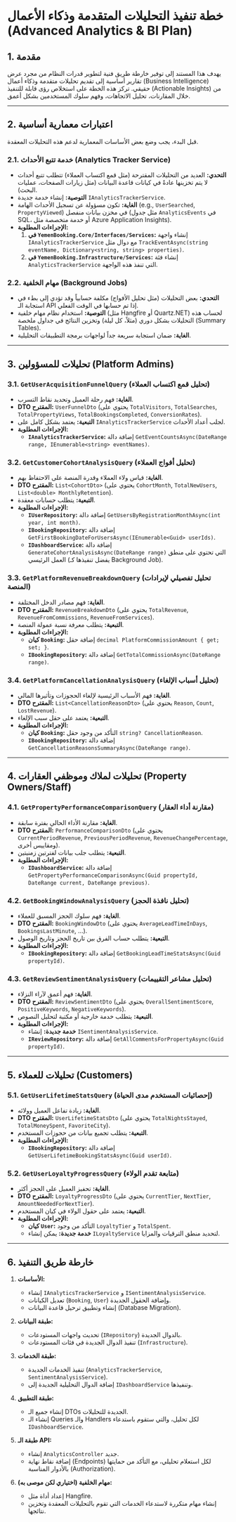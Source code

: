 
# خطة تنفيذ التحليلات المتقدمة وذكاء الأعمال (Advanced Analytics & BI Plan)

## 1. مقدمة

يهدف هذا المستند إلى توفير خارطة طريق فنية لتطوير قدرات النظام من مجرد عرض تقارير أساسية إلى تقديم تحليلات متقدمة وذكاء أعمال (Business Intelligence) حقيقي. تركز هذه الخطة على استخلاص رؤى قابلة للتنفيذ (Actionable Insights) من خلال المقارنات، تحليل الاتجاهات، وفهم سلوك المستخدمين بشكل أعمق.

---

## 2. اعتبارات معمارية أساسية

قبل البدء، يجب وضع بعض الأساسات المعمارية لدعم هذه التحليلات المعقدة.

### 2.1. خدمة تتبع الأحداث (Analytics Tracker Service)

- **التحدي:** العديد من التحليلات المقترحة (مثل قمع اكتساب العملاء) تتطلب تتبع أحداث لا يتم تخزينها عادةً في كيانات قاعدة البيانات (مثل زيارات الصفحات، عمليات البحث).
- **التوصية:** إنشاء خدمة جديدة `IAnalyticsTrackerService`.
- **الغاية:** تكون مسؤولة عن تسجيل الأحداث الهامة (e.g., `UserSearched`, `PropertyViewed`) في مخزن بيانات منفصل (مثل جدول `AnalyticsEvents` في SQL، أو خدمة متخصصة مثل Azure Application Insights).
- **الإجراءات المطلوبة:**
    1.  **في `YemenBooking.Core/Interfaces/Services`:** إنشاء واجهة `IAnalyticsTrackerService` مع دوال مثل `TrackEventAsync(string eventName, Dictionary<string, string> properties)`.
    2.  **في `YemenBooking.Infrastructure/Services`:** إنشاء فئة `AnalyticsTrackerService` التي تنفذ هذه الواجهة.

### 2.2. مهام الخلفية (Background Jobs)

- **التحدي:** بعض التحليلات (مثل تحليل الأفواج) مكلفة حسابياً وقد تؤدي إلى بطء في استجابة الـ API إذا تم حسابها في الوقت الفعلي.
- **التوصية:** استخدام نظام مهام خلفية (مثل Hangfire أو Quartz.NET) لحساب هذه التحليلات بشكل دوري (مثلاً، كل ليلة) وتخزين النتائج في جداول ملخصة (Summary Tables).
- **الغاية:** ضمان استجابة سريعة جداً لواجهات برمجة التطبيقات التحليلية.

---

## 3. تحليلات للمسؤولين (Platform Admins)

### 3.1. `GetUserAcquisitionFunnelQuery` (تحليل قمع اكتساب العملاء)
- **الغاية:** فهم رحلة العميل وتحديد نقاط التسرب.
- **DTO المقترح:** `UserFunnelDto` (يحتوي على `TotalVisitors`, `TotalSearches`, `TotalPropertyViews`, `TotalBookingsCompleted`, `ConversionRates`).
- **التبعية:** يعتمد بشكل كامل على `IAnalyticsTrackerService` لجلب أعداد الأحداث.
- **الإجراءات المطلوبة:**
    - **`IAnalyticsTrackerService`:** إضافة دالة `GetEventCountsAsync(DateRange range, IEnumerable<string> eventNames)`.

### 3.2. `GetCustomerCohortAnalysisQuery` (تحليل أفواج العملاء)
- **الغاية:** قياس ولاء العملاء وقدرة المنصة على الاحتفاظ بهم.
- **DTO المقترح:** `List<CohortDto>` (يحتوي على `CohortMonth`, `TotalNewUsers`, `List<double> MonthlyRetention`).
- **التبعية:** يتطلب حسابات معقدة.
- **الإجراءات المطلوبة:**
    - **`IUserRepository`:** إضافة دالة `GetUsersByRegistrationMonthAsync(int year, int month)`.
    - **`IBookingRepository`:** إضافة دالة `GetFirstBookingDateForUsersAsync(IEnumerable<Guid> userIds)`.
    - **`IDashboardService`:** إضافة دالة `GenerateCohortAnalysisAsync(DateRange range)` التي تحتوي على منطق العمل الرئيسي (يفضل تنفيذها كـ Background Job).

### 3.3. `GetPlatformRevenueBreakdownQuery` (تحليل تفصيلي لإيرادات المنصة)
- **الغاية:** فهم مصادر الدخل المختلفة.
- **DTO المقترح:** `RevenueBreakdownDto` (يحتوي على `TotalRevenue`, `RevenueFromCommissions`, `RevenueFromServices`).
- **التبعية:** يتطلب معرفة نسبة عمولة المنصة.
- **الإجراءات المطلوبة:**
    - **كيان `Booking`:** إضافة حقل `decimal PlatformCommissionAmount { get; set; }`.
    - **`IBookingRepository`:** إضافة دالة `GetTotalCommissionAsync(DateRange range)`.

### 3.4. `GetPlatformCancellationAnalysisQuery` (تحليل أسباب الإلغاء)
- **الغاية:** فهم الأسباب الرئيسية لإلغاء الحجوزات وتأثيرها المالي.
- **DTO المقترح:** `List<CancellationReasonDto>` (يحتوي على `Reason`, `Count`, `LostRevenue`).
- **التبعية:** يعتمد على حقل سبب الإلغاء.
- **الإجراءات المطلوبة:**
    - **كيان `Booking`:** التأكد من وجود حقل `string? CancellationReason`.
    - **`IBookingRepository`:** إضافة دالة `GetCancellationReasonsSummaryAsync(DateRange range)`.

---

## 4. تحليلات لملاك وموظفي العقارات (Property Owners/Staff)

### 4.1. `GetPropertyPerformanceComparisonQuery` (مقارنة أداء العقار)
- **الغاية:** مقارنة الأداء الحالي بفترة سابقة.
- **DTO المقترح:** `PerformanceComparisonDto` (يحتوي على `CurrentPeriodRevenue`, `PreviousPeriodRevenue`, `RevenueChangePercentage`, ومقاييس أخرى).
- **التبعية:** يتطلب جلب بيانات لفترتين زمنيتين.
- **الإجراءات المطلوبة:**
    - **`IDashboardService`:** إضافة دالة `GetPropertyPerformanceComparisonAsync(Guid propertyId, DateRange current, DateRange previous)`.

### 4.2. `GetBookingWindowAnalysisQuery` (تحليل نافذة الحجز)
- **الغاية:** فهم سلوك الحجز المسبق للعملاء.
- **DTO المقترح:** `BookingWindowDto` (يحتوي على `AverageLeadTimeInDays`, `BookingsLastMinute`, ...).
- **التبعية:** يتطلب حساب الفرق بين تاريخ الحجز وتاريخ الوصول.
- **الإجراءات المطلوبة:**
    - **`IBookingRepository`:** إضافة دالة `GetBookingLeadTimeStatsAsync(Guid propertyId)`.

### 4.3. `GetReviewSentimentAnalysisQuery` (تحليل مشاعر التقييمات)
- **الغاية:** فهم أعمق لآراء النزلاء.
- **DTO المقترح:** `ReviewSentimentDto` (يحتوي على `OverallSentimentScore`, `PositiveKeywords`, `NegativeKeywords`).
- **التبعية:** يتطلب خدمة خارجية أو مكتبة لتحليل النصوص.
- **الإجراءات المطلوبة:**
    - **خدمة جديدة:** إنشاء `ISentimentAnalysisService`.
    - **`IReviewRepository`:** إضافة دالة `GetAllCommentsForPropertyAsync(Guid propertyId)`.

---

## 5. تحليلات للعملاء (Customers)

### 5.1. `GetUserLifetimeStatsQuery` (إحصائيات المستخدم مدى الحياة)
- **الغاية:** زيادة تفاعل العميل وولائه.
- **DTO المقترح:** `UserLifetimeStatsDto` (يحتوي على `TotalNightsStayed`, `TotalMoneySpent`, `FavoriteCity`).
- **التبعية:** يتطلب تجميع بيانات من حجوزات المستخدم.
- **الإجراءات المطلوبة:**
    - **`IBookingRepository`:** إضافة دالة `GetUserLifetimeBookingStatsAsync(Guid userId)`.

### 5.2. `GetUserLoyaltyProgressQuery` (متابعة تقدم الولاء)
- **الغاية:** تحفيز العميل على الحجز أكثر.
- **DTO المقترح:** `LoyaltyProgressDto` (يحتوي على `CurrentTier`, `NextTier`, `AmountNeededForNextTier`).
- **التبعية:** يعتمد على حقول الولاء في كيان المستخدم.
- **الإجراءات المطلوبة:**
    - **كيان `User`:** التأكد من وجود `LoyaltyTier` و `TotalSpent`.
    - **خدمة جديدة:** يمكن إنشاء `ILoyaltyService` لتحديد منطق الترقيات والمزايا.

---

## 6. خارطة طريق التنفيذ

1.  **الأساسات:**
    -   إنشاء `IAnalyticsTrackerService` و `ISentimentAnalysisService`.
    -   تعديل الكيانات (`Booking`, `User`) وإضافة الحقول الجديدة.
    -   إنشاء وتطبيق ترحيل قاعدة البيانات (Database Migration).

2.  **طبقة البيانات:**
    -   تحديث واجهات المستودعات (`IRepository`) بالدوال الجديدة.
    -   تنفيذ الدوال الجديدة في فئات المستودعات (`Infrastructure`).

3.  **طبقة الخدمات:**
    -   تنفيذ الخدمات الجديدة (`AnalyticsTrackerService`, `SentimentAnalysisService`).
    -   إضافة الدوال التحليلية الجديدة إلى `IDashboardService` وتنفيذها.

4.  **طبقة التطبيق:**
    -   إنشاء جميع الـ DTOs الجديدة للتحليلات.
    -   إنشاء الـ Queries والـ Handlers لكل تحليل، والتي ستقوم باستدعاء `IDashboardService`.

5.  **طبقة الـ API:**
    -   إنشاء `AnalyticsController` جديد.
    -   إضافة نقاط نهاية (Endpoints) لكل استعلام تحليلي، مع التأكد من حمايتها بالأدوار المناسبة (Authorization).

6.  **مهام الخلفية (اختياري لكن موصى به):**
    -   إعداد أداة مثل Hangfire.
    -   إنشاء مهام متكررة لاستدعاء الخدمات التي تقوم بالتحليلات المعقدة وتخزين نتائجها.
